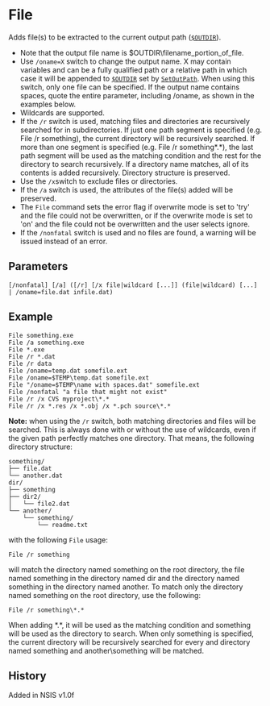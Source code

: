 # File

Adds file(s) to be extracted to the current output path ([`$OUTDIR`][1]).

* Note that the output file name is $OUTDIR\filename\_portion\_of\_file.
* Use `/oname=X` switch to change the output name. X may contain variables and can be a fully qualified path or a relative path in which case it will be appended to [`$OUTDIR`][1] set by [`SetOutPath`][2]. When using this switch, only one file can be specified. If the output name contains spaces, quote the entire parameter, including /oname, as shown in the examples below.
* Wildcards are supported.
* If the `/r` switch is used, matching files and directories are recursively searched for in subdirectories. If just one path segment is specified (e.g. File /r something), the current directory will be recursively searched. If more than one segment is specified (e.g. File /r something\*.*), the last path segment will be used as the matching condition and the rest for the directory to search recursively. If a directory name matches, all of its contents is added recursively. Directory structure is preserved.
* Use the `/x`switch to exclude files or directories.
* If the `/a` switch is used, the attributes of the file(s) added will be preserved.
* The `File` command sets the error flag if overwrite mode is set to 'try' and the file could not be overwritten, or if the overwrite mode is set to 'on' and the file could not be overwritten and the user selects ignore.
* If the `/nonfatal` switch is used and no files are found, a warning will be issued instead of an error.

## Parameters

    [/nonfatal] [/a] ([/r] [/x file|wildcard [...]] (file|wildcard) [...] | /oname=file.dat infile.dat)

## Example

    File something.exe
    File /a something.exe
    File *.exe
    File /r *.dat
    File /r data
    File /oname=temp.dat somefile.ext
    File /oname=$TEMP\temp.dat somefile.ext
    File "/oname=$TEMP\name with spaces.dat" somefile.ext
    File /nonfatal "a file that might not exist"
    File /r /x CVS myproject\*.*
    File /r /x *.res /x *.obj /x *.pch source\*.*

**Note:** when using the `/r` switch, both matching directories and files will be searched. This is always done with or without the use of wildcards, even if the given path perfectly matches one directory. That means, the following directory structure:

    something/
    ├── file.dat
    └── another.dat
    dir/
    ├── something
    ├── dir2/
    │   └── file2.dat
    └── another/
        └── something/
            └── readme.txt

with the following `File` usage:

    File /r something

will match the directory named something on the root directory, the file named something in the directory named dir and the directory named something in the directory named another. To match only the directory named something on the root directory, use the following:

    File /r something\*.*

When adding \*.*, it will be used as the matching condition and something will be used as the directory to search. When only something is specified, the current directory will be recursively searched for every and directory named something and another\something will be matched.

## History

Added in NSIS v1.0f

[1]: ../Variables/OUTDIR.md
[2]: SetOutPath.md
